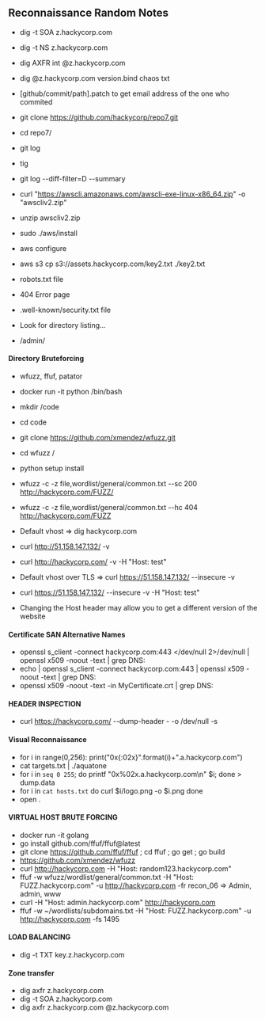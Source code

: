 ## Reconnaissance Random Notes

- dig -t SOA z.hackycorp.com
- dig -t NS z.hackycorp.com
- dig AXFR int @z.hackycorp.com
- dig @z.hackycorp.com version.bind chaos txt

- [github/commit/path].patch to get email address of the one who commited
- git clone https://github.com/hackycorp/repo7.git
- cd repo7/
- git log
- tig
- git log --diff-filter=D --summary

- curl "https://awscli.amazonaws.com/awscli-exe-linux-x86_64.zip" -o "awscliv2.zip"
- unzip awscliv2.zip
- sudo ./aws/install
- aws configure
- aws s3 cp s3://assets.hackycorp.com/key2.txt ./key2.txt

- robots.txt file
- 404 Error page
- .well-known/security.txt file
- Look for directory listing...
- /admin/

#### Directory Bruteforcing

- wfuzz, ffuf, patator
- docker run -it python /bin/bash
- mkdir /code
- cd code
- git clone https://github.com/xmendez/wfuzz.git
- cd wfuzz /
- python setup install
- wfuzz -c -z file,wordlist/general/common.txt --sc 200 http://hackycorp.com/FUZZ/
- wfuzz -c -z file,wordlist/general/common.txt --hc 404 http://hackycorp.com/FUZZ

- Default vhost => dig hackycorp.com
- curl http://51.158.147.132/ -v
- curl http://hackycorp.com/ -v -H "Host: test"

- Default vhost over TLS => curl https://51.158.147.132/ --insecure -v
- curl https://51.158.147.132/ --insecure -v -H "Host: test"

- Changing the Host header may allow you to get a different version of the website

#### Certificate SAN Alternative Names

- openssl s_client -connect hackycorp.com:443 </dev/null 2>/dev/null | openssl x509 -noout -text | grep DNS:
- echo | openssl s_client -connect hackycorp.com:443 | openssl x509 -noout -text | grep DNS:
- openssl x509 -noout -text -in MyCertificate.crt | grep DNS:

#### HEADER INSPECTION

- curl https://hackycorp.com/ --dump-header - -o /dev/null -s

#### Visual Reconnaissance

- for i in range(0,256): print("0x{:02x}".format(i)+".a.hackycorp.com")
- cat targets.txt | ./aquatone
- for i in `seq 0 255`; do printf "0x%02x.a.hackycorp.com\n" $i; done > dump.data
- for i in `cat hosts.txt` do curl $i/logo.png -o $i.png done
- open .

#### VIRTUAL HOST BRUTE FORCING

- docker run -it golang
- go install github.com/ffuf/ffuf@latest
- git clone https://github.com/ffuf/ffuf ; cd ffuf ; go get ; go build
- https://github.com/xmendez/wfuzz
- curl http://hackycorp.com -H "Host: random123.hackycorp.com"
- ffuf -w wfuzz/wordlist/general/common.txt -H "Host: FUZZ.hackycorp.com" -u http://hackycorp.com -fr recon_06 => Admin, admin, www
- curl -H "Host: admin.hackycorp.com"  http://hackycorp.com
- ffuf -w ~/wordlists/subdomains.txt -H "Host: FUZZ.hackycorp.com" -u http://hackycorp.com -fs 1495

#### LOAD BALANCING

- dig -t TXT key.z.hackycorp.com

#### Zone transfer

- dig axfr z.hackycorp.com
- dig -t SOA z.hackycorp.com
- dig axfr z.hackycorp.com @z.hackycorp.com





